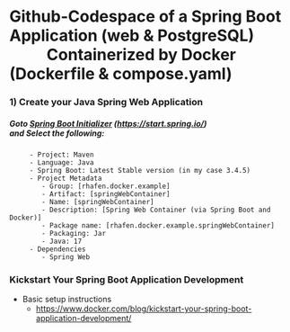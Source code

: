 # Github-Codespace of a Spring Boot Application (web & PostgreSQL)<br/>&nbsp;&nbsp;&nbsp;&nbsp;&nbsp;&nbsp;&nbsp;&nbsp;&nbsp;&nbsp;Containerized by Docker (Dockerfile & compose.yaml)<br/>
### 1) Create your Java Spring Web Application<br/>
##### Goto [Spring Boot Initializer](https://start.spring.io/) (https://start.spring.io/)</br>and Select the following:
         - Project: Maven
         - Language: Java
         - Spring Boot: Latest Stable version (in my case 3.4.5)
         - Project Metadata
            - Group: [rhafen.docker.example]
            - Artifact: [springWebContainer]
            - Name: [springWebContainer]
            - Description: [Spring Web Container (via Spring Boot and Docker)]
            - Package name: [rhafen.docker.example.springWebContainer]
            - Packaging: Jar
            - Java: 17
         - Dependencies
            - Spring Web


### Kickstart Your Spring Boot Application Development

- Basic setup instructions
   - https://www.docker.com/blog/kickstart-your-spring-boot-application-development/
